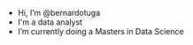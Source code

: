 - Hi, I’m @bernardotuga
- I'm a data analyst
- I’m currently doing a Masters in Data Science
  
<!---
bernardotuga/bernardotuga is a ✨ special ✨ repository because its `README.md` (this file) appears on your GitHub profile.
You can click the Preview link to take a look at your changes.
--->
